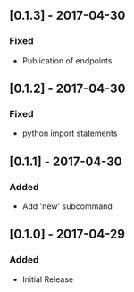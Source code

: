 ## [0.1.3] - 2017-04-30
### Fixed
- Publication of endpoints

## [0.1.2] - 2017-04-30
### Fixed
- python import statements

## [0.1.1] - 2017-04-30
### Added
- Add 'new' subcommand

## [0.1.0] - 2017-04-29
### Added
- Initial Release

